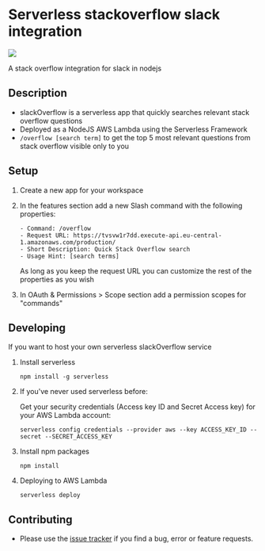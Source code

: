 # Serverless stackoverflow slack integration

![](https://res.cloudinary.com/toreckk/image/upload/v1566064713/slackoverflow/slackoverflow2.gif)

A stack overflow integration for slack in nodejs

## Description

- slackOverflow is a serverless app that quickly searches relevant stack overflow questions
- Deployed as a NodeJS AWS Lambda using the Serverless Framework
- `/overflow [search term]` to get the top 5 most relevant questions from stack overflow visible only to you

## Setup

1.  Create a new app for your workspace
2.  In the features section add a new Slash command with the following properties:

        - Command: /overflow
        - Request URL: https://tvsvw1r7dd.execute-api.eu-central-1.amazonaws.com/production/
        - Short Description: Quick Stack Overflow search
        - Usage Hint: [search terms]

    As long as you keep the request URL you can customize the rest of the properties as you wish

3.  In OAuth & Permissions > Scope section add a permission scopes for "commands"

## Developing

If you want to host your own serverless slackOverflow service

1. Install serverless

   `npm install -g serverless`

2. If you've never used serverless before:

   Get your security credentials (Access key ID and Secret Access key) for your AWS Lambda account:

   `serverless config credentials --provider aws --key ACCESS_KEY_ID --secret --SECRET_ACCESS_KEY`

3. Install npm packages

   `npm install`

4. Deploying to AWS Lambda

   `serverless deploy`

## Contributing

- Please use the [issue tracker](https://github.com/Toreckk/slackoverflow/issues) if you find a bug, error or feature requests.
